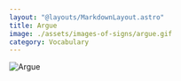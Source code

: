 ```yaml
---
layout: "@layouts/MarkdownLayout.astro"
title: Argue
image: ./assets/images-of-signs/argue.gif
category: Vocabulary
---
```


![Argue](@signs/argue.gif)
